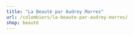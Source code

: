 ```yaml
---
title: "La Beauté par Audrey Marres"
url: /colombiers/la-beaute-par-audrey-marres/
shop: beauté
---
```

